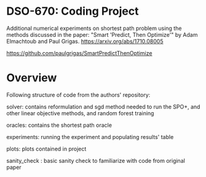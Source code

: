 # DSO-670: Coding Project

Additional numerical experiments on shortest path problem using the methods discussed in the paper: 
"Smart 'Predict, Then Optimize'" by Adam Elmachtoub and Paul Grigas.
https://arxiv.org/abs/1710.08005 

https://github.com/paulgrigas/SmartPredictThenOptimize

# Overview


Following structure of code from the authors' repository:

solver: contains reformulation and sgd method needed to run the SPO+, and other linear objective methods, and random forest training

oracles: contains the shortest path oracle

experiments: running the experiment and populating results' table

plots: plots contained in project

sanity_check : basic sanity check to familiarize with code from original paper

